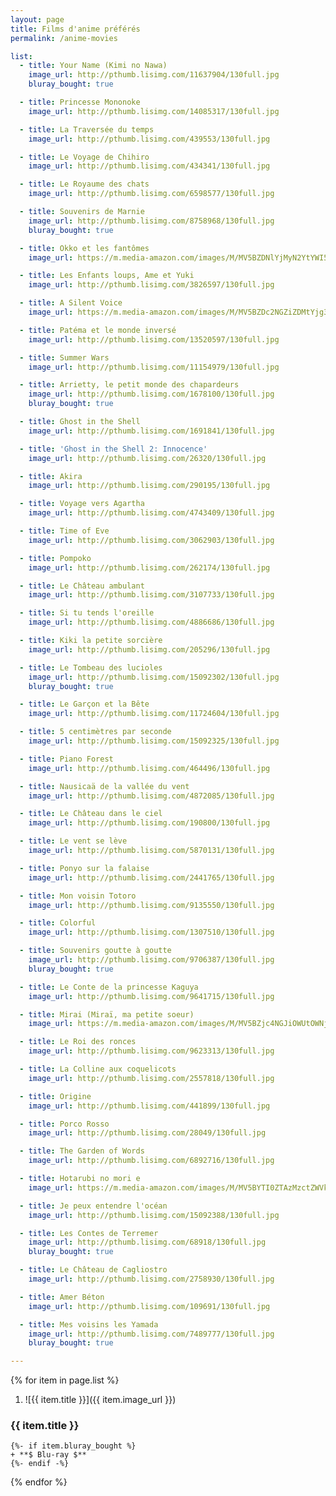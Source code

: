 ```yaml
---
layout: page
title: Films d'anime préférés
permalink: /anime-movies

list:
  - title: Your Name (Kimi no Nawa)
    image_url: http://pthumb.lisimg.com/11637904/130full.jpg
    bluray_bought: true

  - title: Princesse Mononoke
    image_url: http://pthumb.lisimg.com/14085317/130full.jpg

  - title: La Traversée du temps
    image_url: http://pthumb.lisimg.com/439553/130full.jpg

  - title: Le Voyage de Chihiro
    image_url: http://pthumb.lisimg.com/434341/130full.jpg

  - title: Le Royaume des chats
    image_url: http://pthumb.lisimg.com/6598577/130full.jpg

  - title: Souvenirs de Marnie
    image_url: http://pthumb.lisimg.com/8758968/130full.jpg
    bluray_bought: true

  - title: Okko et les fantômes
    image_url: https://m.media-amazon.com/images/M/MV5BZDNlYjMyN2YtYWI5OC00MTY0LTgxZWQtZDAwZWFjNzhlOGVjXkEyXkFqcGdeQXVyNjYxNzY5MjE@._V1_.jpg

  - title: Les Enfants loups, Ame et Yuki
    image_url: http://pthumb.lisimg.com/3826597/130full.jpg

  - title: A Silent Voice
    image_url: https://m.media-amazon.com/images/M/MV5BZDc2NGZiZDMtYjg3Ni00ZDhkLThlYWEtMzQwMDBlZDQzOWQ2XkEyXkFqcGdeQXVyNjc3OTE4Nzk@._V1_.jpg

  - title: Patéma et le monde inversé
    image_url: http://pthumb.lisimg.com/13520597/130full.jpg

  - title: Summer Wars
    image_url: http://pthumb.lisimg.com/11154979/130full.jpg

  - title: Arrietty, le petit monde des chapardeurs
    image_url: http://pthumb.lisimg.com/1678100/130full.jpg
    bluray_bought: true

  - title: Ghost in the Shell
    image_url: http://pthumb.lisimg.com/1691841/130full.jpg

  - title: 'Ghost in the Shell 2: Innocence'
    image_url: http://pthumb.lisimg.com/26320/130full.jpg

  - title: Akira
    image_url: http://pthumb.lisimg.com/290195/130full.jpg

  - title: Voyage vers Agartha
    image_url: http://pthumb.lisimg.com/4743409/130full.jpg

  - title: Time of Eve
    image_url: http://pthumb.lisimg.com/3062903/130full.jpg

  - title: Pompoko
    image_url: http://pthumb.lisimg.com/262174/130full.jpg

  - title: Le Château ambulant
    image_url: http://pthumb.lisimg.com/3107733/130full.jpg

  - title: Si tu tends l'oreille
    image_url: http://pthumb.lisimg.com/4886686/130full.jpg

  - title: Kiki la petite sorcière
    image_url: http://pthumb.lisimg.com/205296/130full.jpg

  - title: Le Tombeau des lucioles
    image_url: http://pthumb.lisimg.com/15092302/130full.jpg
    bluray_bought: true

  - title: Le Garçon et la Bête
    image_url: http://pthumb.lisimg.com/11724604/130full.jpg

  - title: 5 centimètres par seconde
    image_url: http://pthumb.lisimg.com/15092325/130full.jpg

  - title: Piano Forest
    image_url: http://pthumb.lisimg.com/464496/130full.jpg

  - title: Nausicaä de la vallée du vent
    image_url: http://pthumb.lisimg.com/4872085/130full.jpg

  - title: Le Château dans le ciel
    image_url: http://pthumb.lisimg.com/190800/130full.jpg

  - title: Le vent se lève
    image_url: http://pthumb.lisimg.com/5870131/130full.jpg

  - title: Ponyo sur la falaise
    image_url: http://pthumb.lisimg.com/2441765/130full.jpg

  - title: Mon voisin Totoro
    image_url: http://pthumb.lisimg.com/9135550/130full.jpg

  - title: Colorful
    image_url: http://pthumb.lisimg.com/1307510/130full.jpg

  - title: Souvenirs goutte à goutte
    image_url: http://pthumb.lisimg.com/9706387/130full.jpg
    bluray_bought: true

  - title: Le Conte de la princesse Kaguya
    image_url: http://pthumb.lisimg.com/9641715/130full.jpg

  - title: Mirai (Miraï, ma petite soeur)
    image_url: https://m.media-amazon.com/images/M/MV5BZjc4NGJiOWUtOWNjOS00M2QzLWFlMmMtMTU3ODMzNWU5ODk4XkEyXkFqcGdeQXVyMTMxODk2OTU@._V1_.jpg

  - title: Le Roi des ronces
    image_url: http://pthumb.lisimg.com/9623313/130full.jpg

  - title: La Colline aux coquelicots
    image_url: http://pthumb.lisimg.com/2557818/130full.jpg

  - title: Origine
    image_url: http://pthumb.lisimg.com/441899/130full.jpg

  - title: Porco Rosso
    image_url: http://pthumb.lisimg.com/28049/130full.jpg

  - title: The Garden of Words
    image_url: http://pthumb.lisimg.com/6892716/130full.jpg

  - title: Hotarubi no mori e
    image_url: https://m.media-amazon.com/images/M/MV5BYTI0ZTAzMzctZWVkMS00ZWMyLTkyZDctZjFmMjA3NTNmYzAyXkEyXkFqcGdeQXVyNTI2NTY2MDI@._V1_.jpg

  - title: Je peux entendre l'océan
    image_url: http://pthumb.lisimg.com/15092388/130full.jpg

  - title: Les Contes de Terremer
    image_url: http://pthumb.lisimg.com/68918/130full.jpg
    bluray_bought: true

  - title: Le Château de Cagliostro
    image_url: http://pthumb.lisimg.com/2758930/130full.jpg

  - title: Amer Béton
    image_url: http://pthumb.lisimg.com/109691/130full.jpg

  - title: Mes voisins les Yamada
    image_url: http://pthumb.lisimg.com/7489777/130full.jpg
    bluray_bought: true

---
```


{% for item in page.list %}
1. ![{{ item.title }}]({{ item.image_url }})
### {{ item.title }}
    {%- if item.bluray_bought %}
    + **$ Blu-ray $**
    {%- endif -%}
{% endfor %}
